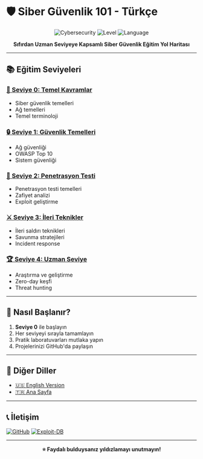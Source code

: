# 🛡️ Siber Güvenlik 101 - Türkçe

<div align="center">

![Cybersecurity](https://img.shields.io/badge/Siber%20Güvenlik-101-red?style=for-the-badge)
![Level](https://img.shields.io/badge/Seviye-Başlangıç%20%7C%20Uzman-green?style=for-the-badge)
![Language](https://img.shields.io/badge/Dil-Türkçe-blue?style=for-the-badge)

**Sıfırdan Uzman Seviyeye Kapsamlı Siber Güvenlik Eğitim Yol Haritası**

</div>

---

## 📚 Eğitim Seviyeleri

### [📖 Seviye 0: Temel Kavramlar](./level-0/)
- Siber güvenlik temelleri
- Ağ temelleri
- Temel terminoloji

### [🔒 Seviye 1: Güvenlik Temelleri](./level-1/)
- Ağ güvenliği
- OWASP Top 10
- Sistem güvenliği

### [🎯 Seviye 2: Penetrasyon Testi](./level-2/)
- Penetrasyon testi temelleri
- Zafiyet analizi
- Exploit geliştirme

### [⚔️ Seviye 3: İleri Teknikler](./level-3/)
- İleri saldırı teknikleri
- Savunma stratejileri
- Incident response

### [🏆 Seviye 4: Uzman Seviye](./level-4/)
- Araştırma ve geliştirme
- Zero-day keşfi
- Threat hunting

---

## 🚀 Nasıl Başlanır?

1. **Seviye 0** ile başlayın
2. Her seviyeyi sırayla tamamlayın
3. Pratik laboratuvarları mutlaka yapın
4. Projelerinizi GitHub'da paylaşın

---

## 🔗 Diğer Diller

- [🇺🇸 English Version](./README_EN.md)
- [🇹🇷 Ana Sayfa](./README.md)

---

## 📞 İletişim

[![GitHub](https://img.shields.io/badge/GitHub-ibrahimsql-black?style=for-the-badge&logo=github)](https://github.com/ibrahimsql)
[![Exploit-DB](https://img.shields.io/badge/Exploit--DB-Author-red?style=for-the-badge)](https://www.exploit-db.com/?author=12279)

---

<div align="center">

**⭐ Faydalı bulduysanız yıldızlamayı unutmayın!**

</div>